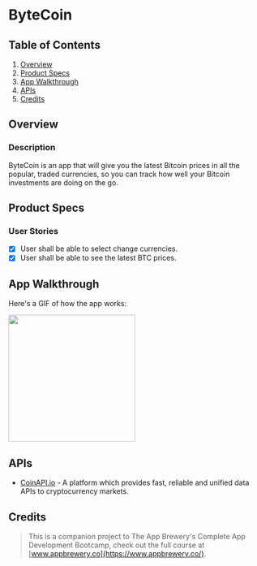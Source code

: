 # ByteCoin

## Table of Contents
1. [Overview](#Overview)
2. [Product Specs](#Product-Specs)
3. [App Walkthrough](#App-Walkthrough)
4. [APIs](#APIs)
5. [Credits](#Credits)

## Overview
### Description

ByteCoin is an app that will give you the latest Bitcoin prices in all the popular, traded currencies, so you can track how well your Bitcoin investments are doing on the go.

## Product Specs
### User Stories

- [X] User shall be able to select change currencies.
- [X] User shall be able to see the latest BTC prices.

## App Walkthrough

Here's a GIF of how the app works:

<img src="https://user-images.githubusercontent.com/35745973/81490936-bde7ce80-923c-11ea-8bfd-85f41d2f69bf.gif" width=250>

## APIs

- [CoinAPI.io](https://www.coinapi.io/) - A platform which provides fast, reliable and unified data APIs to cryptocurrency markets.

## Credits

>This is a companion project to The App Brewery's Complete App Development Bootcamp, check out the full course at [www.appbrewery.co](https://www.appbrewery.co/).
